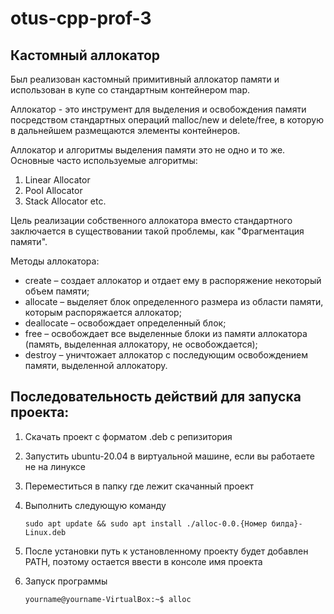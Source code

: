 # otus-cpp-prof-3

## Кастомный аллокатор

Был реализован кастомный примитивный аллокатор памяти и использован в купе со стандартным контейнером map.

Аллокатор - это инструмент для выделения и освобождения памяти посредством стандартных операций malloc/new и delete/free, в которую в дальнейшем размещаются элементы контейнеров.

Аллокатор и алгоритмы выделения памяти это не одно и то же. Основные часто используемые алгоритмы:

1. Linear Allocator
2. Pool Allocator
3. Stack Allocator etc.

Цель реализации собственного аллокатора вместо стандартного заключается в существовании такой проблемы, как "Фрагментация памяти".

Методы аллокатора:

- create – создает аллокатор и отдает ему в распоряжение некоторый объем памяти;
- allocate – выделяет блок определенного размера из области памяти, которым распоряжается аллокатор;
- deallocate – освобождает определенный блок;
- free – освобождает все выделенные блоки из памяти аллокатора (память, выделенная аллокатору, не освобождается);
- destroy – уничтожает аллокатор с последующим освобождением памяти, выделенной аллокатору.

## Последовательность действий для запуска проекта:

1. Скачать проект с форматом .deb с репизитория
2. Запустить ubuntu-20.04 в виртуальной машине, если вы работаете не на линуксе
3. Переместиться в папку где лежит скачанный проект
4. Выполнить следующую команду

   `sudo apt update && sudo apt install ./alloc-0.0.{Номер билда}-Linux.deb`

5. После установки путь к установленному проекту будет добавлен PATH, поэтому остается ввести в консоле имя проекта
6. Запуск программы

   `yourname@yourname-VirtualBox:~$ alloc`
